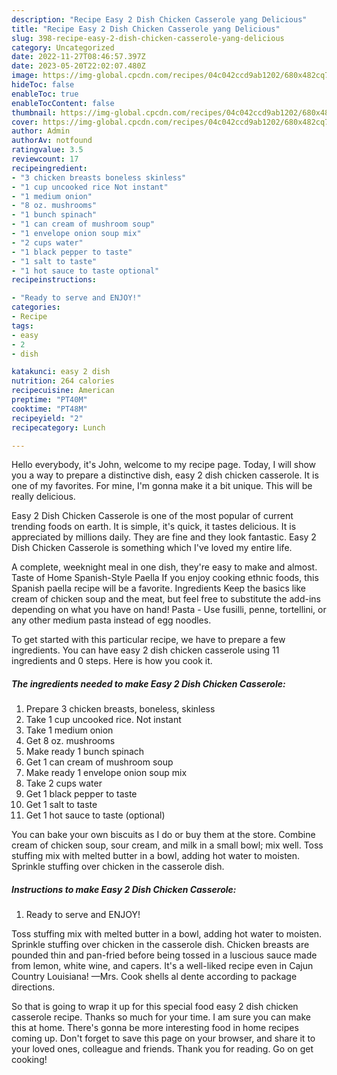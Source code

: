 ```yaml
---
description: "Recipe Easy 2 Dish Chicken Casserole yang Delicious"
title: "Recipe Easy 2 Dish Chicken Casserole yang Delicious"
slug: 398-recipe-easy-2-dish-chicken-casserole-yang-delicious
category: Uncategorized
date: 2022-11-27T08:46:57.397Z
date: 2023-05-20T22:02:07.480Z
image: https://img-global.cpcdn.com/recipes/04c042ccd9ab1202/680x482cq70/easy-2-dish-chicken-casserole-recipe-main-photo.jpg
hideToc: false
enableToc: true
enableTocContent: false
thumbnail: https://img-global.cpcdn.com/recipes/04c042ccd9ab1202/680x482cq70/easy-2-dish-chicken-casserole-recipe-main-photo.jpg
cover: https://img-global.cpcdn.com/recipes/04c042ccd9ab1202/680x482cq70/easy-2-dish-chicken-casserole-recipe-main-photo.jpg
author: Admin
authorAv: notfound
ratingvalue: 3.5
reviewcount: 17
recipeingredient:
- "3 chicken breasts boneless skinless"
- "1 cup uncooked rice Not instant"
- "1 medium onion"
- "8 oz. mushrooms"
- "1 bunch spinach"
- "1 can cream of mushroom soup"
- "1 envelope onion soup mix"
- "2 cups water"
- "1 black pepper to taste"
- "1 salt to taste"
- "1 hot sauce to taste optional"
recipeinstructions:

- "Ready to serve and ENJOY!"
categories:
- Recipe
tags:
- easy
- 2
- dish

katakunci: easy 2 dish 
nutrition: 264 calories
recipecuisine: American
preptime: "PT40M"
cooktime: "PT48M"
recipeyield: "2"
recipecategory: Lunch

---
```



Hello everybody, it's John, welcome to my recipe page. Today, I will show you a way to prepare a distinctive dish, easy 2 dish chicken casserole. It is one of my favorites. For mine, I'm gonna make it a bit unique. This will be really delicious.

Easy 2 Dish Chicken Casserole is one of the most popular of current trending foods on earth. It is simple, it's quick, it tastes delicious. It is appreciated by millions daily. They are fine and they look fantastic. Easy 2 Dish Chicken Casserole is something which I've loved my entire life.

A complete, weeknight meal in one dish, they&#39;re easy to make and almost. Taste of Home Spanish-Style Paella If you enjoy cooking ethnic foods, this Spanish paella recipe will be a favorite. Ingredients Keep the basics like cream of chicken soup and the meat, but feel free to substitute the add-ins depending on what you have on hand! Pasta - Use fusilli, penne, tortellini, or any other medium pasta instead of egg noodles.


To get started with this particular recipe, we have to prepare a few ingredients. You can have easy 2 dish chicken casserole using 11 ingredients and 0 steps. Here is how you cook it.

<!--inarticleads1-->

##### The ingredients needed to make Easy 2 Dish Chicken Casserole:

1. Prepare 3 chicken breasts, boneless, skinless
1. Take 1 cup uncooked rice. Not instant
1. Take 1 medium onion
1. Get 8 oz. mushrooms
1. Make ready 1 bunch spinach
1. Get 1 can cream of mushroom soup
1. Make ready 1 envelope onion soup mix
1. Take 2 cups water
1. Get 1 black pepper to taste
1. Get 1 salt to taste
1. Get 1 hot sauce to taste (optional)


You can bake your own biscuits as I do or buy them at the store. Combine cream of chicken soup, sour cream, and milk in a small bowl; mix well. Toss stuffing mix with melted butter in a bowl, adding hot water to moisten. Sprinkle stuffing over chicken in the casserole dish. 

<!--inarticleads2-->

##### Instructions to make Easy 2 Dish Chicken Casserole:


1. Ready to serve and ENJOY!

Toss stuffing mix with melted butter in a bowl, adding hot water to moisten. Sprinkle stuffing over chicken in the casserole dish. Chicken breasts are pounded thin and pan-fried before being tossed in a luscious sauce made from lemon, white wine, and capers. It&#39;s a well-liked recipe even in Cajun Country Louisiana! —Mrs. Cook shells al dente according to package directions. 

So that is going to wrap it up for this special food easy 2 dish chicken casserole recipe. Thanks so much for your time. I am sure you can make this at home. There's gonna be more interesting food in home recipes coming up. Don't forget to save this page on your browser, and share it to your loved ones, colleague and friends. Thank you for reading. Go on get cooking!
